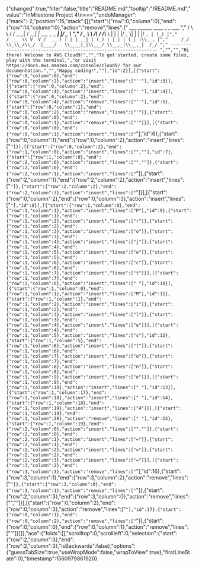 {"changed":true,"filter":false,"title":"README.md","tooltip":"/README.md","value":"\nMilestone Project 4\n===","undoManager":{"mark":-2,"position":15,"stack":[[{"start":{"row":0,"column":0},"end":{"row":14,"column":0},"action":"remove","lines":["         ___        ______     ____ _                 _  ___  ","        / \\ \\      / / ___|   / ___| | ___  _   _  __| |/ _ \\ ","       / _ \\ \\ /\\ / /\\___ \\  | |   | |/ _ \\| | | |/ _` | (_) |","      / ___ \\ V  V /  ___) | | |___| | (_) | |_| | (_| |\\__, |","     /_/   \\_\\_/\\_/  |____/   \\____|_|\\___/ \\__,_|\\__,_|  /_/ "," ----------------------------------------------------------------- ","","","Hi there! Welcome to AWS Cloud9!","","To get started, create some files, play with the terminal,","or visit https://docs.aws.amazon.com/console/cloud9/ for our documentation.","","Happy coding!",""],"id":2}],[{"start":{"row":0,"column":0},"end":{"row":0,"column":2},"action":"insert","lines":["''"],"id":3}],[{"start":{"row":0,"column":2},"end":{"row":0,"column":4},"action":"insert","lines":["''"],"id":4}],[{"start":{"row":0,"column":2},"end":{"row":0,"column":4},"action":"remove","lines":["''"],"id":5},{"start":{"row":0,"column":1},"end":{"row":0,"column":2},"action":"remove","lines":["'"]},{"start":{"row":0,"column":0},"end":{"row":0,"column":1},"action":"remove","lines":["'"]}],[{"start":{"row":0,"column":0},"end":{"row":0,"column":1},"action":"insert","lines":["`"],"id":6},{"start":{"row":0,"column":1},"end":{"row":0,"column":2},"action":"insert","lines":["`"]}],[{"start":{"row":0,"column":2},"end":{"row":1,"column":0},"action":"insert","lines":["",""],"id":7},{"start":{"row":1,"column":0},"end":{"row":2,"column":0},"action":"insert","lines":["",""]},{"start":{"row":2,"column":0},"end":{"row":2,"column":1},"action":"insert","lines":["`"]},{"start":{"row":2,"column":1},"end":{"row":2,"column":2},"action":"insert","lines":["`"]},{"start":{"row":2,"column":2},"end":{"row":2,"column":3},"action":"insert","lines":["`"]}],[{"start":{"row":0,"column":2},"end":{"row":0,"column":3},"action":"insert","lines":["`"],"id":8}],[{"start":{"row":1,"column":0},"end":{"row":1,"column":1},"action":"insert","lines":["P"],"id":9},{"start":{"row":1,"column":1},"end":{"row":1,"column":2},"action":"insert","lines":["r"]},{"start":{"row":1,"column":2},"end":{"row":1,"column":3},"action":"insert","lines":["o"]},{"start":{"row":1,"column":3},"end":{"row":1,"column":4},"action":"insert","lines":["j"]},{"start":{"row":1,"column":4},"end":{"row":1,"column":5},"action":"insert","lines":["e"]},{"start":{"row":1,"column":5},"end":{"row":1,"column":6},"action":"insert","lines":["c"]},{"start":{"row":1,"column":6},"end":{"row":1,"column":7},"action":"insert","lines":["t"]}],[{"start":{"row":1,"column":7},"end":{"row":1,"column":8},"action":"insert","lines":[" "],"id":10}],[{"start":{"row":1,"column":0},"end":{"row":1,"column":1},"action":"insert","lines":["M"],"id":11},{"start":{"row":1,"column":1},"end":{"row":1,"column":2},"action":"insert","lines":["i"]},{"start":{"row":1,"column":2},"end":{"row":1,"column":3},"action":"insert","lines":["l"]},{"start":{"row":1,"column":3},"end":{"row":1,"column":4},"action":"insert","lines":["e"]}],[{"start":{"row":1,"column":4},"end":{"row":1,"column":5},"action":"insert","lines":["s"],"id":12},{"start":{"row":1,"column":5},"end":{"row":1,"column":6},"action":"insert","lines":["t"]},{"start":{"row":1,"column":6},"end":{"row":1,"column":7},"action":"insert","lines":["o"]},{"start":{"row":1,"column":7},"end":{"row":1,"column":8},"action":"insert","lines":["n"]},{"start":{"row":1,"column":8},"end":{"row":1,"column":9},"action":"insert","lines":["e"]}],[{"start":{"row":1,"column":9},"end":{"row":1,"column":10},"action":"insert","lines":[" "],"id":13}],[{"start":{"row":1,"column":17},"end":{"row":1,"column":18},"action":"insert","lines":[" "],"id":14},{"start":{"row":1,"column":18},"end":{"row":1,"column":19},"action":"insert","lines":["4"]}],[{"start":{"row":1,"column":19},"end":{"row":1,"column":20},"action":"remove","lines":[" "],"id":15},{"start":{"row":1,"column":19},"end":{"row":2,"column":0},"action":"insert","lines":["",""]},{"start":{"row":2,"column":0},"end":{"row":2,"column":1},"action":"insert","lines":["="]},{"start":{"row":2,"column":1},"end":{"row":2,"column":2},"action":"insert","lines":["="]},{"start":{"row":2,"column":2},"end":{"row":2,"column":3},"action":"insert","lines":["="]}],[{"start":{"row":3,"column":2},"end":{"row":3,"column":3},"action":"remove","lines":["`"],"id":16},{"start":{"row":3,"column":1},"end":{"row":3,"column":2},"action":"remove","lines":["`"]},{"start":{"row":3,"column":0},"end":{"row":3,"column":1},"action":"remove","lines":["`"]},{"start":{"row":2,"column":3},"end":{"row":3,"column":0},"action":"remove","lines":["",""]}],[{"start":{"row":0,"column":2},"end":{"row":0,"column":3},"action":"remove","lines":["`"],"id":17},{"start":{"row":0,"column":1},"end":{"row":0,"column":2},"action":"remove","lines":["`"]},{"start":{"row":0,"column":0},"end":{"row":0,"column":1},"action":"remove","lines":["`"]}]]},"ace":{"folds":[],"scrolltop":0,"scrollleft":0,"selection":{"start":{"row":2,"column":3},"end":{"row":2,"column":3},"isBackwards":false},"options":{"guessTabSize":true,"useWrapMode":false,"wrapToView":true},"firstLineState":0},"timestamp":1560979861920}